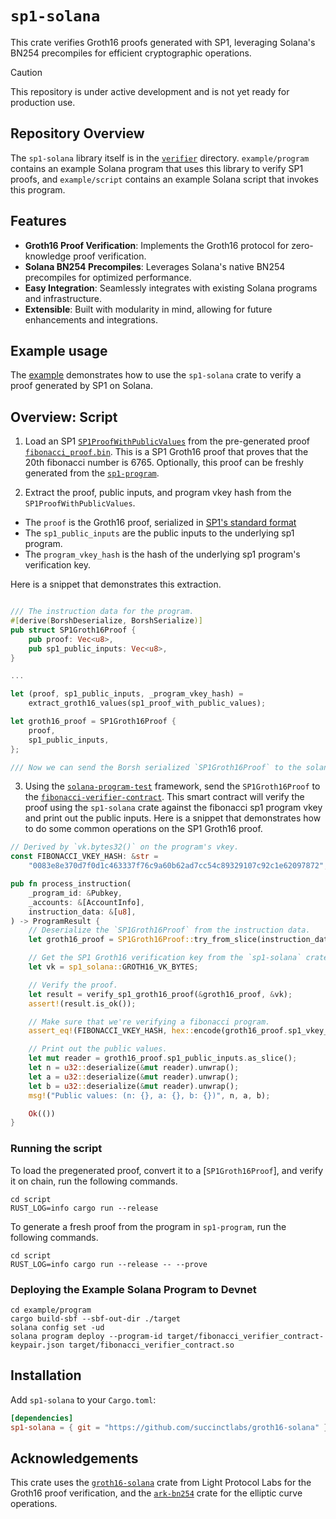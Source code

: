 # `sp1-solana`

This crate verifies Groth16 proofs generated with SP1, leveraging Solana's BN254 precompiles for efficient cryptographic operations.

> [!CAUTION]
>
> This repository is under active development and is not yet ready for production use.

## Repository Overview

The `sp1-solana` library itself is in the [`verifier`](verifier) directory. `example/program` contains an example Solana program that uses this library to verify SP1 proofs, and `example/script` contains an example Solana script that invokes this program.

## Features

- **Groth16 Proof Verification**: Implements the Groth16 protocol for zero-knowledge proof verification.
- **Solana BN254 Precompiles**: Leverages Solana's native BN254 precompiles for optimized performance.
- **Easy Integration**: Seamlessly integrates with existing Solana programs and infrastructure.
- **Extensible**: Built with modularity in mind, allowing for future enhancements and integrations.

## Example usage

The [example](./example) demonstrates how to use the `sp1-solana` crate to verify a proof generated by SP1 on Solana.

## Overview: Script

1. Load an SP1 [`SP1ProofWithPublicValues`](https://docs.rs/sp1-sdk/2.0.0/sp1_sdk/proof/struct.SP1ProofWithPublicValues.html)
from the pre-generated proof [`fibonacci_proof.bin`](../proofs/fibonacci_proof.bin). This is a SP1 Groth16 proof that
proves that the 20th fibonacci number is 6765. Optionally, this proof can be freshly generated from
the [`sp1-program`](../sp1-program).

2. Extract the proof, public inputs, and program vkey hash from the `SP1ProofWithPublicValues`. 

* The `proof` is the Groth16 proof, serialized in [SP1's standard format](https://docs.rs/sp1-sdk/2.0.0/sp1_sdk/proof/struct.SP1ProofWithPublicValues.html#method.bytes)
* The `sp1_public_inputs` are the public inputs to the underlying sp1 program. 
* The `program_vkey_hash` is the hash of the underlying sp1 program's verification key. 

Here is a snippet that demonstrates this extraction. 

```rust

/// The instruction data for the program.
#[derive(BorshDeserialize, BorshSerialize)]
pub struct SP1Groth16Proof {
    pub proof: Vec<u8>,
    pub sp1_public_inputs: Vec<u8>,
}

...

let (proof, sp1_public_inputs, _program_vkey_hash) =
    extract_groth16_values(sp1_proof_with_public_values);

let groth16_proof = SP1Groth16Proof {
    proof,
    sp1_public_inputs,
};

/// Now we can send the Borsh serialized `SP1Groth16Proof` to the solana contract.
```

3. Using the [`solana-program-test`](https://docs.rs/solana-program-test/latest/solana_program_test/) framework, send the `SP1Groth16Proof` to the 
[`fibonacci-verifier-contract`](./program). This smart contract will verify the proof using the `sp1-solana`
crate against the fibonacci sp1 program vkey and print out the public inputs. Here is a snippet that demonstrates
how to do some common operations on the SP1 Groth16 proof.

```rust
// Derived by `vk.bytes32()` on the program's vkey.
const FIBONACCI_VKEY_HASH: &str =
    "0083e8e370d7f0d1c463337f76c9a60b62ad7cc54c89329107c92c1e62097872";

pub fn process_instruction(
    _program_id: &Pubkey,
    _accounts: &[AccountInfo],
    instruction_data: &[u8],
) -> ProgramResult {
    // Deserialize the `SP1Groth16Proof` from the instruction data.
    let groth16_proof = SP1Groth16Proof::try_from_slice(instruction_data).unwrap();

    // Get the SP1 Groth16 verification key from the `sp1-solana` crate.
    let vk = sp1_solana::GROTH16_VK_BYTES;

    // Verify the proof.
    let result = verify_sp1_groth16_proof(&groth16_proof, &vk);
    assert!(result.is_ok());

    // Make sure that we're verifying a fibonacci program.
    assert_eq!(FIBONACCI_VKEY_HASH, hex::encode(groth16_proof.sp1_vkey_hash));

    // Print out the public values.
    let mut reader = groth16_proof.sp1_public_inputs.as_slice();
    let n = u32::deserialize(&mut reader).unwrap();
    let a = u32::deserialize(&mut reader).unwrap();
    let b = u32::deserialize(&mut reader).unwrap();
    msg!("Public values: (n: {}, a: {}, b: {})", n, a, b);

    Ok(())
}
```

### Running the script

To load the pregenerated proof, convert it to a [`SP1Groth16Proof`], and verify it on chain, run the following commands. 

```shell
cd script
RUST_LOG=info cargo run --release
```

To generate a fresh proof from the program in `sp1-program`, run the following commands. 

```shell
cd script
RUST_LOG=info cargo run --release -- --prove
```

### Deploying the Example Solana Program to Devnet

```shell
cd example/program
cargo build-sbf --sbf-out-dir ./target
solana config set -ud
solana program deploy --program-id target/fibonacci_verifier_contract-keypair.json target/fibonacci_verifier_contract.so
```

## Installation

Add `sp1-solana` to your `Cargo.toml`:

```toml
[dependencies]
sp1-solana = { git = "https://github.com/succinctlabs/groth16-solana" }
```

## Acknowledgements
This crate uses the [`groth16-solana`](https://github.com/Lightprotocol/groth16-solana/) crate from Light Protocol Labs for the Groth16 proof verification, and the [`ark-bn254`](https://github.com/arkworks-rs/algebra) crate for the elliptic curve operations.